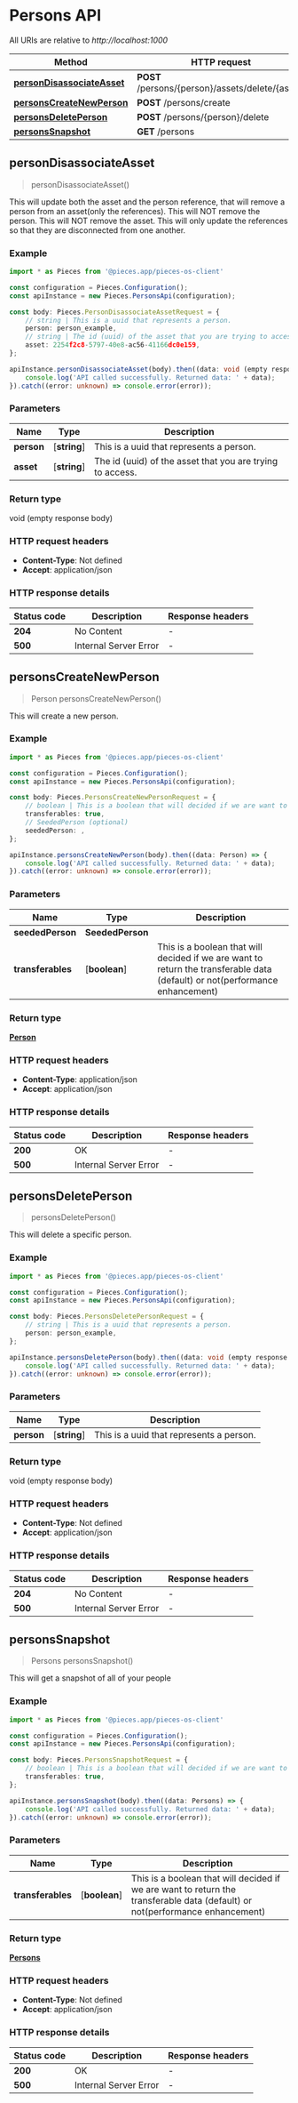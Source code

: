 # Persons API

All URIs are relative to *http://localhost:1000*

Method | HTTP request
------------- | -------------
[**personDisassociateAsset**](PersonsApi#persondisassociateasset) | **POST** /persons/\{person\}/assets/delete/\{asset\}
[**personsCreateNewPerson**](PersonsApi#personscreatenewperson) | **POST** /persons/create
[**personsDeletePerson**](PersonsApi#personsdeleteperson) | **POST** /persons/\{person\}/delete
[**personsSnapshot**](PersonsApi#personssnapshot) | **GET** /persons


## **personDisassociateAsset**
> personDisassociateAsset()

This will update both the asset and the person reference, that will remove a person from an asset(only the references).  This will NOT remove the person. This will NOT remove the asset. This will only update the references so that they are disconnected from one another.

### Example

```typescript
import * as Pieces from '@pieces.app/pieces-os-client'

const configuration = Pieces.Configuration();
const apiInstance = new Pieces.PersonsApi(configuration);

const body: Pieces.PersonDisassociateAssetRequest = {
    // string | This is a uuid that represents a person.
    person: person_example,
    // string | The id (uuid) of the asset that you are trying to access.
    asset: 2254f2c8-5797-40e8-ac56-41166dc0e159,
};

apiInstance.personDisassociateAsset(body).then((data: void (empty response body)) => {
    console.log('API called successfully. Returned data: ' + data);
}).catch((error: unknown) => console.error(error));
```

### Parameters

Name | Type | Description
------------- | ------------- | ------------- 
 **person** | [**string**] | This is a uuid that represents a person. | defaults to undefined
 **asset** | [**string**] | The id (uuid) of the asset that you are trying to access. | defaults to undefined


### Return type

void (empty response body)

### HTTP request headers

- **Content-Type**: Not defined
- **Accept**: application/json


### HTTP response details
| Status code | Description | Response headers
|-------------|-------------|------------------
**204** | No Content |  -  |
**500** | Internal Server Error |  -  |

## **personsCreateNewPerson**
> Person personsCreateNewPerson()

This will create a new person.

### Example

```typescript
import * as Pieces from '@pieces.app/pieces-os-client'

const configuration = Pieces.Configuration();
const apiInstance = new Pieces.PersonsApi(configuration);

const body: Pieces.PersonsCreateNewPersonRequest = {
    // boolean | This is a boolean that will decided if we are want to return the transferable data (default) or not(performance enhancement) (optional)
    transferables: true,
    // SeededPerson (optional)
    seededPerson: ,
};

apiInstance.personsCreateNewPerson(body).then((data: Person) => {
    console.log('API called successfully. Returned data: ' + data);
}).catch((error: unknown) => console.error(error));
```

### Parameters

Name | Type | Description
------------- | ------------- | ------------- 
 **seededPerson** | **SeededPerson**|  |
 **transferables** | [**boolean**] | This is a boolean that will decided if we are want to return the transferable data (default) or not(performance enhancement) | (optional) defaults to undefined


### Return type

[**Person**](../models/Person)

### HTTP request headers

- **Content-Type**: application/json
- **Accept**: application/json


### HTTP response details
| Status code | Description | Response headers
|-------------|-------------|------------------
**200** | OK |  -  |
**500** | Internal Server Error |  -  |

## **personsDeletePerson**
> personsDeletePerson()

This will delete a specific person.

### Example

```typescript
import * as Pieces from '@pieces.app/pieces-os-client'

const configuration = Pieces.Configuration();
const apiInstance = new Pieces.PersonsApi(configuration);

const body: Pieces.PersonsDeletePersonRequest = {
    // string | This is a uuid that represents a person.
    person: person_example,
};

apiInstance.personsDeletePerson(body).then((data: void (empty response body)) => {
    console.log('API called successfully. Returned data: ' + data);
}).catch((error: unknown) => console.error(error));
```

### Parameters

Name | Type | Description
------------- | ------------- | ------------- 
 **person** | [**string**] | This is a uuid that represents a person. | defaults to undefined


### Return type

void (empty response body)

### HTTP request headers

- **Content-Type**: Not defined
- **Accept**: application/json


### HTTP response details
| Status code | Description | Response headers
|-------------|-------------|------------------
**204** | No Content |  -  |
**500** | Internal Server Error |  -  |

## **personsSnapshot**
> Persons personsSnapshot()

This will get a snapshot of all of your people

### Example

```typescript
import * as Pieces from '@pieces.app/pieces-os-client'

const configuration = Pieces.Configuration();
const apiInstance = new Pieces.PersonsApi(configuration);

const body: Pieces.PersonsSnapshotRequest = {
    // boolean | This is a boolean that will decided if we are want to return the transferable data (default) or not(performance enhancement) (optional)
    transferables: true,
};

apiInstance.personsSnapshot(body).then((data: Persons) => {
    console.log('API called successfully. Returned data: ' + data);
}).catch((error: unknown) => console.error(error));
```

### Parameters

Name | Type | Description
------------- | ------------- | ------------- 
 **transferables** | [**boolean**] | This is a boolean that will decided if we are want to return the transferable data (default) or not(performance enhancement) | (optional) defaults to undefined


### Return type

[**Persons**](../models/Persons)

### HTTP request headers

- **Content-Type**: Not defined
- **Accept**: application/json


### HTTP response details
| Status code | Description | Response headers
|-------------|-------------|------------------
**200** | OK |  -  |
**500** | Internal Server Error |  -  |


